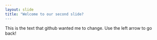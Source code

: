 ```yaml
---
layout: slide
title: "Welcome to our second slide?
---
```

This is the text that github wanted me to change.
Use the left arrow to go back!
